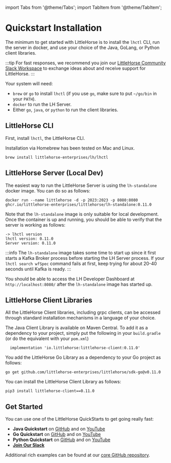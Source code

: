 import Tabs from '@theme/Tabs';
import TabItem from '@theme/TabItem';

# Quickstart Installation

The minimum to get started with LittleHorse is to install the `lhctl` CLI, run the server in docker, and use your choice of the Java, GoLang, or Python client libraries.

:::tip
For fast responses, we recommend you join our [LittleHorse Community Slack Workspace](https://launchpass.com/littlehorsecommunity) to exchange ideas about and receive support for LittleHorse.
:::

Your system will need:
* `brew` or `go` to install `lhctl` (if you use `go`, make sure to put `~/go/bin` in your `PATH`).
* `docker` to run the LH Server.
* Either `go`, `java`, or `python` to run the client libraries.

## LittleHorse CLI

First, install `lhctl`, the LittleHorse CLI.

<Tabs>
  <TabItem value="brew" label="Homebrew" default>

Installation via Homebrew has been tested on Mac and Linux.

```
brew install littlehorse-enterprises/lh/lhctl
```
  </TabItem>
</Tabs>

## LittleHorse Server (Local Dev)

The easiest way to run the LittleHorse Server is using the `lh-standalone` docker image. You can do so as follows:

```
docker run --name littlehorse -d -p 2023:2023 -p 8080:8080 ghcr.io/littlehorse-enterprises/littlehorse/lh-standalone:0.11.0
```

Note that the `lh-standalone` image is only suitable for local development. Once the container is up and running, you should be able to verify that the server is working as follows:

```
-> lhctl version
lhctl version: 0.11.0
Server version: 0.11.0
```

:::info
The `lh-standalone` image takes some time to start up since it first starts a Kafka Broker process before starting the LH Server process. If your `lhctl search wfSpec` command fails at first, keep trying for about 20-40 seconds until Kafka is ready.
:::

You should be able to access the LH Developer Dashboard at `http://localhost:8080/` after the `lh-standalone` image has started up.

## LittleHorse Client Libraries

All the LittleHorse Client libraries, including grpc clients, can be accessed through standard installation mechanisms in a language of your choice.

<Tabs>
  <TabItem value="java" label="Java" default>

The Java Client Library is available on Maven Central. To add it as a dependency to your project, simply put the following in your `build.gradle` (or do the equivalent with your `pom.xml`)

```
  implementation 'io.littlehorse:littlehorse-client:0.11.0'
```
  </TabItem>
  <TabItem value="go" label="Go">
You add the LittleHorse Go Library as a dependency to your Go project as follows:

```
go get github.com/littlehorse-enterprises/littlehorse/sdk-go@v0.11.0
```
  </TabItem>
  <TabItem value="python" label="Python">
You can install the LittleHorse Client Library as follows:

```
pip3 install littlehorse-client==0.11.0
```
  </TabItem>
</Tabs>

## Get Started

You can use one of the LittleHorse QuickStarts to get going really fast:

* **Java Quickstart** on [GitHub](https://github.com/littlehorse-enterprises/lh-quickstart-java) and on [YouTube](https://www.youtube.com/watch?v=8Zo_UOStg98)
* **Go Quickstart** on [GitHub](https://github.com/littlehorse-enterprises/lh-quickstart-go) and on [YouTube](https://www.youtube.com/watch?v=oZQc2ISSZsk)
* **Python Quickstart** on [GitHub](https://github.com/littlehorse-enterprises/lh-quickstart-python) and on [YouTube](https://www.youtube.com/watch?v=l3TZOjfpzTw)
* [**Join Our Slack**](https://launchpass.com/littlehorsecommunity)

Additional rich examples can be found at our [core GitHub repository](https://github.com/littlehorse-enterprises/littlehorse).
